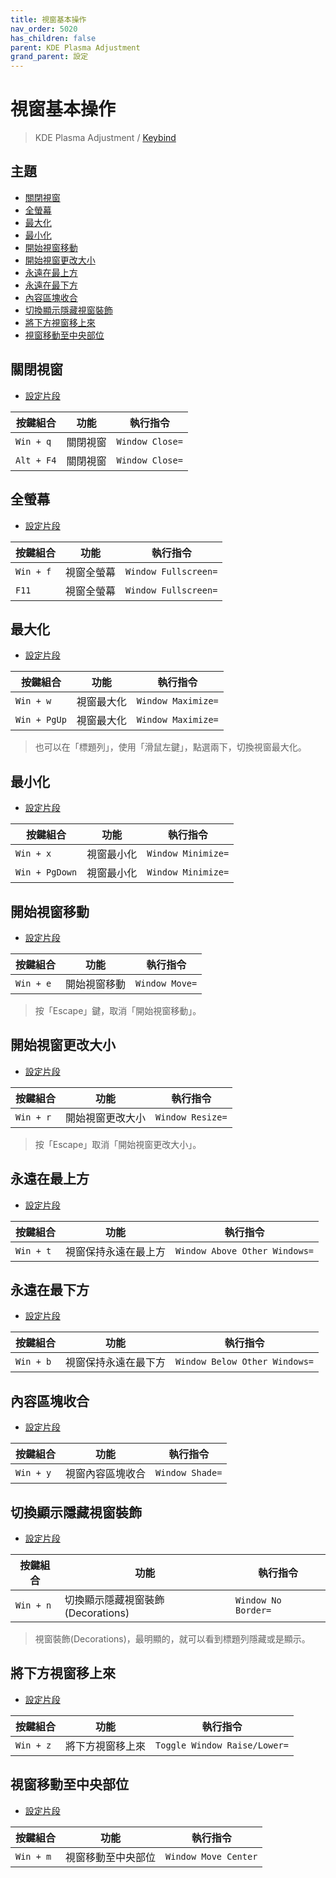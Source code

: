 ```yaml
---
title: 視窗基本操作
nav_order: 5020
has_children: false
parent: KDE Plasma Adjustment
grand_parent: 設定
---
```



# 視窗基本操作

> KDE Plasma Adjustment / [Keybind](https://samwhelp.github.io/note-about-kde/read/config/kde-plasma-adjustment/keybind.html)


## 主題

* [關閉視窗](#關閉視窗)
* [全螢幕](#全螢幕)
* [最大化](#最大化)
* [最小化](#最小化)
* [開始視窗移動](#開始視窗移動)
* [開始視窗更改大小](#開始視窗更改大小)
* [永遠在最上方](#永遠在最上方)
* [永遠在最下方](#永遠在最下方)
* [內容區塊收合](#內容區塊收合)
* [切換顯示隱藏視窗裝飾](#切換顯示隱藏視窗裝飾)
* [將下方視窗移上來](#將下方視窗移上來)
* [視窗移動至中央部位](#視窗移動至中央部位)


## 關閉視窗

* [設定片段](https://github.com/samwhelp/note-about-kde/blob/gh-pages/_demo/prototype/de/kde-plasma/part/keybind/kde-plasma-keybind-main/config/kde-plasma-keybind/skel/.config/kglobalshortcutsrc#L127)

| 按鍵組合          | 功能     | 執行指令         |
| ----------------- | -------- | ---------------- |
| `Win + q`         | 關閉視窗 | `Window Close=` |
| `Alt + F4`         | 關閉視窗 | `Window Close=` |


## 全螢幕

* [設定片段](https://github.com/samwhelp/note-about-kde/blob/gh-pages/_demo/prototype/de/kde-plasma/part/keybind/kde-plasma-keybind-main/config/kde-plasma-keybind/skel/.config/kglobalshortcutsrc#L128)

| 按鍵組合          | 功能     | 執行指令         |
| --------- | ---------- | ----------------------------- |
| `Win + f` | 視窗全螢幕 | `Window Fullscreen=` |
| `F11` | 視窗全螢幕 | `Window Fullscreen=` |


## 最大化

* [設定片段](https://github.com/samwhelp/note-about-kde/blob/gh-pages/_demo/prototype/de/kde-plasma/part/keybind/kde-plasma-keybind-main/config/kde-plasma-keybind/skel/.config/kglobalshortcutsrc#L132)

| 按鍵組合          | 功能     | 執行指令         |
| --------- | ---------- | ----------------------------- |
| `Win + w` | 視窗最大化 | `Window Maximize=` |
| `Win + PgUp` | 視窗最大化 | `Window Maximize=` |

> 也可以在「標題列」，使用「滑鼠左鍵」，點選兩下，切換視窗最大化。


## 最小化

* [設定片段](https://github.com/samwhelp/note-about-kde/blob/gh-pages/_demo/prototype/de/kde-plasma/part/keybind/kde-plasma-keybind-main/config/kde-plasma-keybind/skel/.config/kglobalshortcutsrc#L135)

| 按鍵組合          | 功能     | 執行指令         |
| --------- | ---------- | ----------------------------- |
| `Win + x` | 視窗最小化 | `Window Minimize=` |
| `Win + PgDown` | 視窗最小化 | `Window Minimize=` |


## 開始視窗移動

* [設定片段](https://github.com/samwhelp/note-about-kde/blob/gh-pages/_demo/prototype/de/kde-plasma/part/keybind/kde-plasma-keybind-main/config/kde-plasma-keybind/skel/.config/kglobalshortcutsrc#L136)

| 按鍵組合          | 功能     | 執行指令         |
| --------- | ---------- | ----------------------------- |
| `Win + e` | 開始視窗移動 | `Window Move=` |

> 按「Escape」鍵，取消「開始視窗移動」。


## 開始視窗更改大小

* [設定片段](https://github.com/samwhelp/note-about-kde/blob/gh-pages/_demo/prototype/de/kde-plasma/part/keybind/kde-plasma-keybind-main/config/kde-plasma-keybind/skel/.config/kglobalshortcutsrc#L158)

| 按鍵組合          | 功能     | 執行指令         |
| --------- | ---------- | ----------------------------- |
| `Win + r` | 開始視窗更改大小 | `Window Resize=` |

> 按「Escape」取消「開始視窗更改大小」。


## 永遠在最上方

* [設定片段](https://github.com/samwhelp/note-about-kde/blob/gh-pages/_demo/prototype/de/kde-plasma/part/keybind/kde-plasma-keybind-main/config/kde-plasma-keybind/skel/.config/kglobalshortcutsrc#L125)

| 按鍵組合          | 功能     | 執行指令         |
| --------- | ---------- | ----------------------------- |
| `Win + t` | 視窗保持永遠在最上方 | `Window Above Other Windows=` |


## 永遠在最下方

* [設定片段](https://github.com/samwhelp/note-about-kde/blob/gh-pages/_demo/prototype/de/kde-plasma/part/keybind/kde-plasma-keybind-main/config/kde-plasma-keybind/skel/.config/kglobalshortcutsrc#L126)

| 按鍵組合          | 功能     | 執行指令         |
| --------- | ---------- | ----------------------------- |
| `Win + b` | 視窗保持永遠在最下方 | `Window Below Other Windows=` |


## 內容區塊收合

* [設定片段](https://github.com/samwhelp/note-about-kde/blob/gh-pages/_demo/prototype/de/kde-plasma/part/keybind/kde-plasma-keybind-main/config/kde-plasma-keybind/skel/.config/kglobalshortcutsrc#L159)

| 按鍵組合          | 功能     | 執行指令         |
| --------- | ---------- | ----------------------------- |
| `Win + y` | 視窗內容區塊收合 | `Window Shade=` |


## 切換顯示隱藏視窗裝飾

* [設定片段](https://github.com/samwhelp/note-about-kde/blob/gh-pages/_demo/prototype/de/kde-plasma/part/keybind/kde-plasma-keybind-main/config/kde-plasma-keybind/skel/.config/kglobalshortcutsrc#L138)

| 按鍵組合          | 功能     | 執行指令         |
| --------- | ---------- | ----------------------------- |
| `Win + n` | 切換顯示隱藏視窗裝飾(Decorations) | `Window No Border=` |

> 視窗裝飾(Decorations)，最明顯的，就可以看到標題列隱藏或是顯示。


## 將下方視窗移上來

* [設定片段](https://github.com/samwhelp/note-about-kde/blob/gh-pages/_demo/prototype/de/kde-plasma/part/keybind/kde-plasma-keybind-main/config/kde-plasma-keybind/skel/.config/kglobalshortcutsrc#L112)

| 按鍵組合          | 功能     | 執行指令         |
| --------- | ---------- | ----------------------------- |
| `Win + z` | 將下方視窗移上來 | `Toggle Window Raise/Lower=` |


## 視窗移動至中央部位

* [設定片段](https://github.com/samwhelp/note-about-kde/blob/gh-pages/_demo/prototype/de/kde-plasma/part/keybind/kde-plasma-keybind-main/config/kde-plasma-keybind/skel/.config/kglobalshortcutsrc#L137)

| 按鍵組合          | 功能     | 執行指令         |
| --------- | ---------- | ----------------------------- |
| `Win + m` | 視窗移動至中央部位 | `Window Move Center` |
